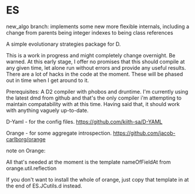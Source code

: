 ES
==

new_algo branch:
implements some new more flexible internals, including a change from parents being integer indexes to being class references

A simple evolutionary strategies package for D.

This is a work in progress and might completely change overnight. Be warned.
At this early stage, I offer no promises that this should compile at any given time, let alone run without errors and provide any useful results.
There are a lot of hacks in the code at the moment. These will be phased out in time when I get around to it.

Prerequisites:
A D2 compiler with phobos and druntime. I'm currently using the latest dmd from github and that's the only compiler i'm attempting to maintain compatability with at this time. Having said that, it should work with anything vaguely up-to-date.

D-Yaml - for the config files. https://github.com/kiith-sa/D-YAML

Orange - for some aggregate introspection. https://github.com/jacob-carlborg/orange


note on Orange:

All that's needed at the moment is the template nameOfFieldAt from orange.util.reflection

If you don't want to install the whole of orange, just copy that template in at the end of ES.JCutils.d instead.
